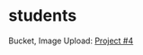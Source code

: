 # students
Bucket, Image Upload: [Project #4](https://github.com/ana-radchuk/students/tree/1-bucket-imageUpload)
